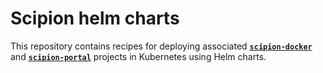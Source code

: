 # Scipion helm charts

This repository contains recipes for deploying associated [**`scipion-docker`**](https://github.com/CERIT-SC/scipion-docker) and [**`scipion-portal`**](https://github.com/CERIT-SC/scipion-portal) projects in Kubernetes using Helm charts.